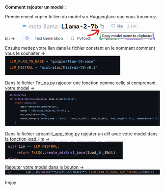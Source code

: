 __Comment rajouter un model__ :

Premierement copier le lien du model sur Huggingface que vous trouverez ici ->  ![!\[Screenshot\](Capture d’écran 2023-12-18 155421.png)](<images/huggingface.png>)

Ensuite mettez votre lien dans le fichier constant en le nommant comment vous le souhaiter -> ![!\[Screenshot\](Capture d’écran 2023-12-19 135751.png)](<images/constant.png>)

Dans le fichier Txt_qa.py rajouter une fonction comme celle si comprenant votre model -> ![!\[Screenshot\](Capture d’écran 2023-12-19 140257.png)](<images/methode.png>)

Dans le fichier streamlit_app_blog.py rajouter un elif avec votre model dans la fonction load_llm -> ![Capture d’écran 2023-12-19 140539.png)](<images/elif.png>)

Rajouter votre model dans le bouton -> ![/workspaces/GPT-Local-Q-A/images/Capture d’écran 2023-12-19 140649.png](<images/bouton.png>)

Enjoy




